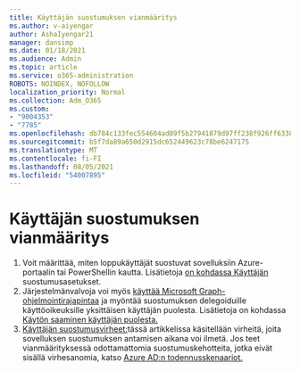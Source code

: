```yaml
---
title: Käyttäjän suostumuksen vianmääritys
ms.author: v-aiyengar
author: AshaIyengar21
manager: dansimp
ms.date: 01/18/2021
ms.audience: Admin
ms.topic: article
ms.service: o365-administration
ROBOTS: NOINDEX, NOFOLLOW
localization_priority: Normal
ms.collection: Adm_O365
ms.custom:
- "9004353"
- "7785"
ms.openlocfilehash: db784c133fec554604ad09f5b27941879d97ff238f926ff6338d0f3b7c3c4105
ms.sourcegitcommit: b5f7da89a650d2915dc652449623c78be6247175
ms.translationtype: MT
ms.contentlocale: fi-FI
ms.lasthandoff: 08/05/2021
ms.locfileid: "54007895"
---
```

# <a name="troubleshoot-user-consent"></a>Käyttäjän suostumuksen vianmääritys

1. Voit määrittää, miten loppukäyttäjät suostuvat sovelluksiin Azure-portaalin tai PowerShellin kautta. Lisätietoja [on kohdassa Käyttäjän](https://docs.microsoft.com/azure/active-directory/manage-apps/configure-user-consent?tabs=azure-portal#user-consent-settings) suostumusasetukset.
1. Järjestelmänvalvoja voi myös [käyttää Microsoft Graph-ohjelmointirajapintaa](https://docs.microsoft.com/azure/active-directory/manage-apps/configure-user-consent?tabs=azure-portal#user-consent-settings) ja myöntää suostumuksen delegoiduille käyttöoikeuksille yksittäisen käyttäjän puolesta. Lisätietoja on kohdassa [Käytön saaminen käyttäjän puolesta.](https://docs.microsoft.com/graph/auth-v2-user)
1. [Käyttäjän suostumusvirheet:](https://docs.microsoft.com/azure/active-directory/manage-apps/application-sign-in-unexpected-user-consent-error)tässä artikkelissa käsitellään virheitä, joita sovelluksen suostumuksen antamisen aikana voi ilmetä. Jos teet vianmäärityksessä odottamattomia suostumuskehotteita, jotka eivät sisällä virhesanomia, katso [Azure AD:n todennusskenaariot.](https://docs.microsoft.com/azure/active-directory/manage-apps/application-sign-in-unexpected-user-consent-error)